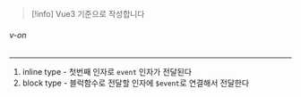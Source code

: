 
>[!info] Vue3 기준으로 작성합니다


###### v-on
---
1. inline type - 첫번째 인자로 `event` 인자가 전달된다
2. block type - 블럭함수로 전달할 인자에 `$event`로 연결해서 전달한다